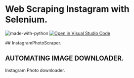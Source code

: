 # Web Scraping Instagram with Selenium.</hr>
![made-with-python](https://img.shields.io/badge/Made%20with-Python-1f425f.svg)
[![Open in Visual Studio Code](https://img.shields.io/static/v1?logo=visualstudiocode&label=&message=Open%20in%20Visual%20Studio%20Code&labelColor=2c2c32&color=007acc&logoColor=007acc)](https://github.dev/ahmedshahriar/bd-medicine-scraper)
</hr>
## InstagramPhotoScraper.

## AUTOMATING IMAGE DOWNLOADER.

Instagram Photo downloader.
